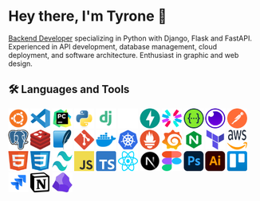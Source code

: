 # Hey there, I'm Tyrone 👋

[Backend Developer](https://www.coursera.org/articles/back-end-developer) specializing in Python with Django, Flask and FastAPI. Experienced in API development, database management, cloud deployment, and software architecture. Enthusiast in graphic and web design.

## 🛠️ Languages and Tools

<p>
  <img src="https://raw.githubusercontent.com/tyronejosee/tyronejosee/refs/heads/main/assets/svg/ubuntu.svg" alt="ubuntu" width="40" height="40"/>
  <img src="https://raw.githubusercontent.com/tyronejosee/tyronejosee/refs/heads/main/assets/svg/vscode.svg" alt="vscode" width="40" height="40"/>
  <img src="https://raw.githubusercontent.com/tyronejosee/tyronejosee/refs/heads/main/assets/svg/pycharm.svg" alt="pycharm" width="40" height="40"/>
  <img src="https://raw.githubusercontent.com/tyronejosee/tyronejosee/refs/heads/main/assets/svg/python.svg" alt="python" width="40" height="40"/>
  <img src="https://raw.githubusercontent.com/tyronejosee/tyronejosee/refs/heads/main/assets/svg/django.svg" alt="django" width="40" height="40"/>
  <img src="https://raw.githubusercontent.com/tyronejosee/tyronejosee/refs/heads/main/assets/svg/flask.svg" alt="flask" width="40" height="40"/>
  <img src="https://raw.githubusercontent.com/tyronejosee/tyronejosee/refs/heads/main/assets/svg/fastapi.svg" alt="fastapi" width="40" height="40"/>
  <img src="https://raw.githubusercontent.com/tyronejosee/tyronejosee/refs/heads/main/assets/svg/jwt.svg" alt="jwt" width="40" height="40"/>
  <img src="https://raw.githubusercontent.com/tyronejosee/tyronejosee/refs/heads/main/assets/svg/swagger.svg" alt="swagger" width="40" height="40"/>
  <img src="https://raw.githubusercontent.com/tyronejosee/tyronejosee/refs/heads/main/assets/svg/insomnia.svg" alt="insomnia" width="40" height="40"/>
  <img src="https://raw.githubusercontent.com/tyronejosee/tyronejosee/refs/heads/main/assets/svg/postman.svg" alt="postman" width="40" height="40"/>
  <img src="https://raw.githubusercontent.com/tyronejosee/tyronejosee/refs/heads/main/assets/svg/postgresql.svg" alt="postgresql" width="40" height="40"/>
  <img src="https://raw.githubusercontent.com/tyronejosee/tyronejosee/refs/heads/main/assets/svg/redis.svg" alt="redis" width="40" height="40"/>
  <img src="https://raw.githubusercontent.com/tyronejosee/tyronejosee/refs/heads/main/assets/svg/sqlite.svg" alt="sqlite" width="40" height="40"/>
  <img src="https://raw.githubusercontent.com/tyronejosee/tyronejosee/refs/heads/main/assets/svg/git.svg" alt="git" width="40" height="40"/>
  <img src="https://raw.githubusercontent.com/tyronejosee/tyronejosee/refs/heads/main/assets/svg/docker.svg" alt="docker" width="40" height="40"/>
  <img src="https://raw.githubusercontent.com/tyronejosee/tyronejosee/refs/heads/main/assets/svg/kubernetes.svg" alt="kubernetes" width="40" height="40"/>
  <img src="https://raw.githubusercontent.com/tyronejosee/tyronejosee/refs/heads/main/assets/svg/prometheus.svg" alt="prometheus" width="40" height="40"/>
  <img src="https://raw.githubusercontent.com/tyronejosee/tyronejosee/refs/heads/main/assets/svg/grafana.svg" alt="grafana" width="40" height="40"/>  
  <img src="https://raw.githubusercontent.com/tyronejosee/tyronejosee/refs/heads/main/assets/svg/nginx2.svg" alt="nginx" width="40" height="40"/>
  <img src="https://raw.githubusercontent.com/tyronejosee/tyronejosee/refs/heads/main/assets/svg/terraform.svg" alt="terraform" width="40" height="40"/>
  <img src="https://raw.githubusercontent.com/tyronejosee/tyronejosee/refs/heads/main/assets/svg/aws.svg" alt="aws" width="40" height="40"/>
  <img src="https://raw.githubusercontent.com/tyronejosee/tyronejosee/refs/heads/main/assets/svg/html.svg" alt="html" width="40" height="40"/>
  <img src="https://raw.githubusercontent.com/tyronejosee/tyronejosee/refs/heads/main/assets/svg/css.svg" alt="css" width="40" height="40"/>
  <img src="https://raw.githubusercontent.com/tyronejosee/tyronejosee/refs/heads/main/assets/svg/tailwindcss.svg" alt="tailwindcss" width="40" height="40"/>
  <img src="https://raw.githubusercontent.com/tyronejosee/tyronejosee/refs/heads/main/assets/svg/javascript.svg" alt="javascript" width="40" height="40"/>
  <img src="https://raw.githubusercontent.com/tyronejosee/tyronejosee/refs/heads/main/assets/svg/typescript.svg" alt="typescript" width="40" height="40"/>
  <img src="https://raw.githubusercontent.com/tyronejosee/tyronejosee/refs/heads/main/assets/svg/react.svg" alt="react" width="40" height="40"/>
  <img src="https://raw.githubusercontent.com/tyronejosee/tyronejosee/refs/heads/main/assets/svg/nextjs.svg" alt="nextjs" width="40" height="40"/>
  <img src="https://raw.githubusercontent.com/tyronejosee/tyronejosee/refs/heads/main/assets/svg/figma.svg" alt="figma" width="40" height="40"/>
  <img src="https://raw.githubusercontent.com/tyronejosee/tyronejosee/refs/heads/main/assets/svg/photoshop.svg" alt="photoshop" width="40" height="40"/>
  <img src="https://raw.githubusercontent.com/tyronejosee/tyronejosee/refs/heads/main/assets/svg/illustrator.svg" alt="illustrator" width="40" height="40"/>
  <img src="https://raw.githubusercontent.com/tyronejosee/tyronejosee/refs/heads/main/assets/svg/trello.svg" alt="trello" width="40" height="40"/>
  <img src="https://raw.githubusercontent.com/tyronejosee/tyronejosee/refs/heads/main/assets/svg/jira.svg" alt="Jira" width="40" height="40"/>
  <img src="https://raw.githubusercontent.com/tyronejosee/tyronejosee/refs/heads/main/assets/svg/notion.svg" alt="notion" width="40" height="40"/>
  <img src="https://raw.githubusercontent.com/tyronejosee/tyronejosee/refs/heads/main/assets/svg/obsidian.svg" alt="obsidian" width="40" height="40"/>
</p>
